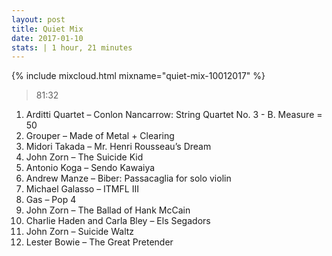 ```yaml
---
layout: post
title: Quiet Mix
date: 2017-01-10
stats: | 1 hour, 21 minutes
---
```


{% include mixcloud.html mixname="quiet-mix-10012017" %}
>81:32

1. Arditti Quartet – Conlon Nancarrow: String Quartet No. 3 - B. Measure = 50
2. Grouper – Made of Metal + Clearing
3. Midori Takada – Mr. Henri Rousseau’s Dream
4. John Zorn – The Suicide Kid
5. Antonio Koga – Sendo Kawaiya
6. Andrew Manze – Biber: Passacaglia for solo violin
7. Michael Galasso – ITMFL III
8. Gas – Pop 4
9. John Zorn – The Ballad of Hank McCain
10. Charlie Haden and Carla Bley – Els Segadors
11. John Zorn – Suicide Waltz
12. Lester Bowie – The Great Pretender